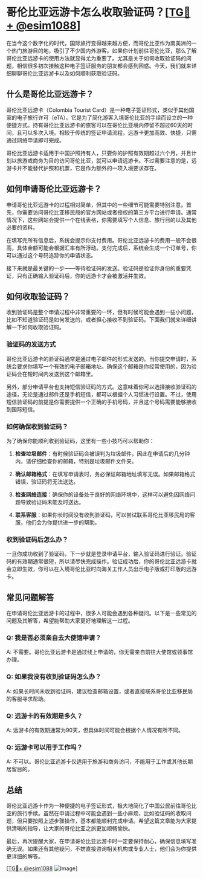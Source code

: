 # 哥伦比亚远游卡怎么收取验证码？[[TG💪+ @esim1088](https://t.me/s/esim1088)]

在当今这个数字化的时代，国际旅行变得越来越方便，而哥伦比亚作为南美洲的一个热门旅游目的地，吸引了不少国内外游客。如果你计划前往哥伦比亚，那么了解哥伦比亚远游卡的使用方法就显得尤为重要了。尤其是关于如何收取验证码的问题，相信很多初次接触这种电子签证服务的朋友都会感到困惑。今天，我们就来详细聊聊哥伦比亚远游卡以及如何顺利获取验证码。

## 什么是哥伦比亚远游卡？

哥伦比亚远游卡（Colombia Tourist Card）是一种电子签证形式，类似于其他国家的电子旅行许可（eTA）。它是为了简化游客入境哥伦比亚的手续而设立的一种便捷方式。持有哥伦比亚远游卡的旅客可以在哥伦比亚境内停留不超过60天的时间，且可以多次入境。相较于传统的签证申请流程，远游卡更加高效、快捷，只需通过网络申请即可完成。

哥伦比亚远游卡适用于中国护照持有人，只要你的护照有效期超过六个月，并且计划以旅游或商务为目的访问哥伦比亚，就可以申请远游卡。不过需要注意的是，远游卡并不能替代护照和机票，它是作为额外的一项入境要求存在。

## 如何申请哥伦比亚远游卡？

申请哥伦比亚远游卡的过程相对简单，但其中的一些细节可能需要特别注意。首先，你需要访问哥伦比亚移民局的官方网站或者授权的第三方平台进行申请。通常情况下，这些网站会提供一个在线表格，你需要填写个人信息、旅行目的以及其他必要的资料。

在填写完所有信息后，系统会提示你支付费用。哥伦比亚远游卡的费用一般不会很高，具体金额可能会根据汇率有所浮动。支付完成后，系统会生成一个订单号，你可以通过这个号码追踪你的申请状态。

接下来就是最关键的一步——等待验证码的发送。验证码是验证你身份的重要凭证，只有正确输入验证码后，你的远游卡才会被激活并生效。

## 如何收取验证码？

收到验证码是整个申请过程中非常重要的一环，但有时候可能会遇到一些小问题，比如不知道验证码是如何发送的，或者担心接收不到验证码。下面我们就来详细讲解一下如何收取验证码。

### 验证码的发送方式

哥伦比亚远游卡的验证码通常是通过电子邮件的形式发送的。当你提交申请时，系统会要求你填写一个有效的电子邮箱地址。确保这个邮箱是你经常使用的，因为验证码会在短时间内发送到这个邮箱里。

另外，部分申请平台也支持短信验证码的方式。这意味着你可以选择接收验证码的途径，无论是通过邮件还是手机短信，都可以根据个人习惯进行设置。不过，使用短信验证码的前提是你需要提供一个正确的手机号码，并且这个号码需要能够接收到国际短信。

### 如何确保收到验证码？

为了确保你能顺利收到验证码，这里有一些小技巧可以帮助你：

1. **检查垃圾邮件**：有时候验证码会被误判为垃圾邮件，因此在申请后的几分钟内，请仔细检查你的邮箱，特别是垃圾邮件文件夹。
   
2. **确认邮箱格式**：在填写申请表时，务必保证邮箱地址填写无误。如果邮箱格式错误，验证码将无法送达。

3. **检查网络连接**：确保你的设备处于良好的网络环境中，这样可以避免因网络问题导致验证码未能及时送达。

4. **联系客服**：如果你长时间没有收到验证码，可以尝试联系哥伦比亚移民局的客服，他们会为你提供进一步的帮助。

### 收到验证码后怎么办？

一旦你成功收到了验证码，下一步就是登录申请平台，输入验证码进行验证。验证码的有效期通常很短，所以请尽快完成操作。验证成功后，你的哥伦比亚远游卡就会立即生效，你可以在入境哥伦比亚时向海关工作人员出示电子版或打印版的远游卡。

## 常见问题解答

在申请哥伦比亚远游卡的过程中，很多人可能会遇到各种疑问。以下是一些常见的问题及其解答，希望能帮助大家更好地理解这一过程。

### Q: 我是否必须亲自去大使馆申请？

A: 不需要。哥伦比亚远游卡是通过线上申请的，你无需亲自前往大使馆或领事馆办理。

### Q: 如果我没有收到验证码怎么办？

A: 如果长时间未收到验证码，建议检查邮箱设置，或者直接联系哥伦比亚移民局的客服寻求帮助。

### Q: 远游卡的有效期是多久？

A: 远游卡的有效期通常为90天，但具体时间可能会根据个人情况有所不同。

### Q: 远游卡可以用于工作吗？

A: 不可以。哥伦比亚远游卡仅适用于旅游和商务访问，不能用于工作或其他长期居留目的。

## 总结

哥伦比亚远游卡作为一种便捷的电子签证形式，极大地简化了中国公民前往哥伦比亚的旅行手续。虽然在申请过程中可能会遇到一些小麻烦，比如验证码的收取问题，但只要按照上述步骤操作，基本都能顺利完成申请。希望这篇文章能为大家提供清晰的指导，让大家的哥伦比亚之旅更加顺畅愉快。

最后，再次提醒大家，在申请哥伦比亚远游卡时一定要保持耐心，确保信息填写准确无误。如果还有其他疑问，不妨直接咨询相关机构或专业人士，他们会为你提供更详细的解答。

[[TG💪+ @esim1088](https://t.me/s/esim1088) ![Image](https://i.postimg.cc/4NQfJmqS/Snipaste-2025-05-13-00-14-12.png)]